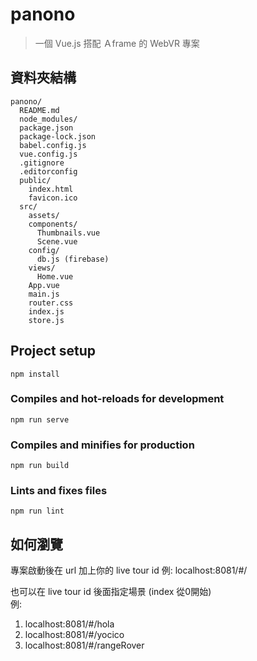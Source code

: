 # panono

>一個 Vue.js 搭配 Ａframe 的 WebVR 專案

## 資料夾結構
```
panono/
  README.md
  node_modules/
  package.json
  package-lock.json
  babel.config.js
  vue.config.js 
  .gitignore
  .editorconfig
  public/
    index.html
    favicon.ico
  src/
    assets/
    components/
      Thumbnails.vue
      Scene.vue
    config/
      db.js (firebase)
    views/
      Home.vue
    App.vue
    main.js
    router.css
    index.js
    store.js
```

## Project setup
```
npm install
```

### Compiles and hot-reloads for development
```
npm run serve
```

### Compiles and minifies for production
```
npm run build
```

### Lints and fixes files
```
npm run lint
```

## 如何瀏覽
專案啟動後在 url 加上你的 live tour id
例: localhost:8081/#/

也可以在 live tour id 後面指定場景 (index 從0開始)  
例: 
1. localhost:8081/#/hola
2. localhost:8081/#/yocico
3. localhost:8081/#/rangeRover
